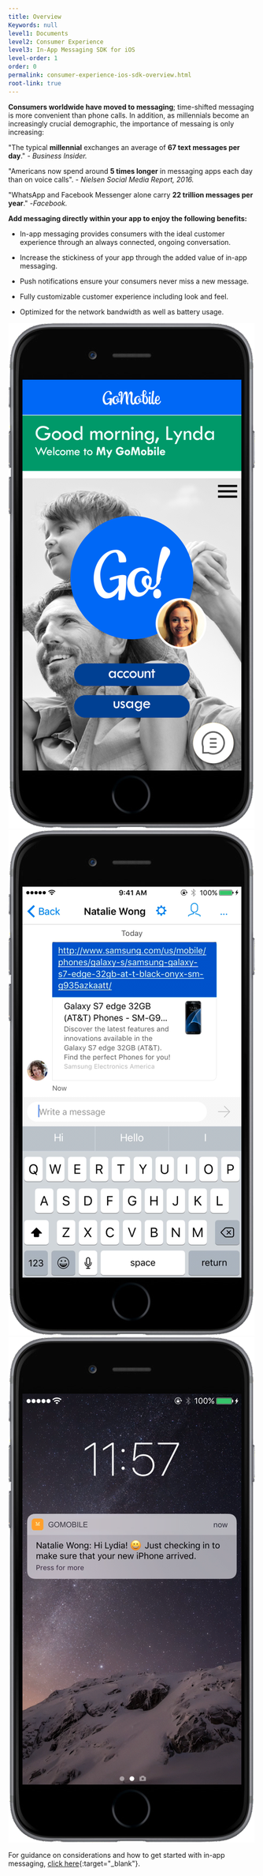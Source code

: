 ```yaml
---
title: Overview
Keywords: null
level1: Documents
level2: Consumer Experience
level3: In-App Messaging SDK for iOS
level-order: 1
order: 0
permalink: consumer-experience-ios-sdk-overview.html
root-link: true
---
```


**Consumers worldwide have moved to messaging**; time-shifted messaging is more convenient than phone calls. In addition, as millennials become an increasingly crucial demographic, the importance of messaing is only increasing:

"The typical **millennial** exchanges an average of **67 text messages per day**." - _Business Insider._

"Americans now spend around **5 times longer** in messaging apps each day than on voice calls". - _Nielsen Social Media Report, 2016._

"WhatsApp and Facebook Messenger alone carry **22 trillion messages per year**." -_Facebook._

**Add messaging directly within your app to enjoy the following benefits:**

- In-app messaging provides consumers with the ideal customer experience through an always connected, ongoing conversation.

- Increase the stickiness of your app through the added value of in-app messaging.

- Push notifications ensure your consumers never miss a new message.

- Fully customizable customer experience including look and feel.

- Optimized for the network bandwidth as well as battery usage.

![InAppOverview1](img/inappoverview1.png) ![InAppOverview2](img/inappoverview2.png) ![InAppOverview3](img/inappoverview3.png)

For guidance on considerations and how to get started with in-app messaging, [click here](products-channels-inapp-messaging.html){:target="_blank"}.
